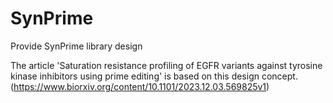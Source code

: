# SynPrime
Provide SynPrime library design


The article 'Saturation resistance profiling of EGFR variants against tyrosine kinase inhibitors using prime editing' is based on this design concept. (https://www.biorxiv.org/content/10.1101/2023.12.03.569825v1)
